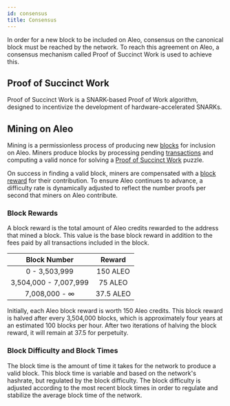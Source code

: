 ```yaml
---
id: consensus
title: Consensus
---
```


In order for a new block to be included on Aleo, consensus on the canonical block must be reached by the network.
To reach this agreement on Aleo, a consensus mechanism called Proof of Succinct Work is used to achieve this.

## Proof of Succinct Work

Proof of Succinct Work is a SNARK-based Proof of Work algorithm, designed to incentivize the development of
hardware-accelerated SNARKs.

## Mining on Aleo

Mining is a permissionless process of producing new [blocks](04_blocks.md) for inclusion on Aleo.
Miners produce blocks by processing pending [transactions](03_transactions.md) and computing a valid
nonce for solving a [Proof of Succinct Work](05_consensus.md#proof-of-succinct-work) puzzle.

On success in finding a valid block, miners are compensated with a [block reward](#block-rewards) for their contribution. To
ensure Aleo continues to advance, a difficulty rate is dynamically adjusted to reflect the number
proofs per second that miners on Aleo contribute.

### Block Rewards

A block reward is the total amount of Aleo credits rewarded to the address that mined a block.
This value is the base block reward in addition to the fees paid by all transactions included in the block.

|      Block Number     |   Reward  |
|:---------------------:|:---------:|
| 0 - 3,503,999         | 150 ALEO  |
| 3,504,000 - 7,007,999 | 75 ALEO   |
| 7,008,000 - ∞         | 37.5 ALEO |

Initially, each Aleo block reward is worth 150 Aleo credits. This block reward is halved after every 3,504,000 blocks, which
is approximately four years at an estimated 100 blocks per hour. After two iterations of halving the block reward, it will
remain at 37.5 for perpetuity. 

### Block Difficulty and Block Times

The block time is the amount of time it takes for the network to produce a valid block.
This block time is variable and based on the network's hashrate, but regulated by the block difficulty. 
The block difficulty is adjusted according to the most recent block times in order to regulate and
stabilize the average block time of the network.
